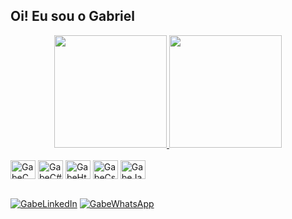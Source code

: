  <h2>Oi! Eu sou o Gabriel</h2>
  <div align ="center">
  <a href="https://github.com/gabemontanet">
  <img height="180em" src="https://github-readme-stats.vercel.app/api?username=gabemontanet&show_icons=true&theme=dark&include_all_commits&count_private=true" style:"max-width: 100%;"/>
  <img height="180em" src="https://github-readme-stats.vercel.app/api/top-langs/?username=gabemontanet&layout=compact&langscount=16&theme=dark" style:"max-width: 100%;"/> 
  </div>
  <div style="display: inline-block;"><br>
    <img align="center" alt ="GabeC" height="30" width="40" src="https://cdn.jsdelivr.net/gh/devicons/devicon/icons/c/c-original.svg">
    <img align="center" alt ="GabeC#" height="30" width="40" src="https://cdn.jsdelivr.net/gh/devicons/devicon/icons/csharp/csharp-plain.svg">
    <img align="center" alt ="GabeHtml" height="30" width="40" src="https://cdn.jsdelivr.net/gh/devicons/devicon/icons/html5/html5-plain.svg">
    <img align="center" alt ="GabeCss" height="30" width="40" src="https://cdn.jsdelivr.net/gh/devicons/devicon/icons/css3/css3-plain.svg">
    <img align="center" alt ="GabeJavascript" height="30" width="40" src="https://cdn.jsdelivr.net/gh/devicons/devicon/icons/javascript/javascript-plain.svg">
  
  </div>
  
  ##
  <div>
    <a href="https://www.linkedin.com/in/gabriel-montanet-614931208/" target="_blank"><img align = "center" alt="GabeLinkedIn" src="https://camo.githubusercontent.com/c00f87aeebbec37f3ee0857cc4c20b21fefde8a96caf4744383ebfe44a47fe3f/68747470733a2f2f696d672e736869656c64732e696f2f62616467652f2d4c696e6b6564496e2d2532333030373742353f7374796c653d666f722d7468652d6261646765266c6f676f3d6c696e6b6564696e266c6f676f436f6c6f723d7768697465" /></a>
   <a href="https://wa.me/+5551993471256" target="_blank"><img align = "center" alt="GabeWhatsApp" src="https://img.shields.io/badge/WhatsApp-25D366?style=for-the-badge&logo=whatsapp&logoColor=white">
    
  </div>
